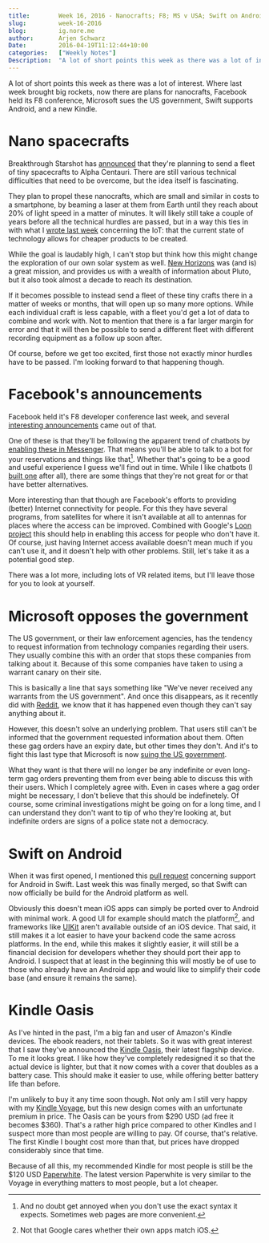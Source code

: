 ```yaml
---
title:        Week 16, 2016 - Nanocrafts; F8; MS v USA; Swift on Android; Kindle Oasis
slug:         week-16-2016
blog:         ig.nore.me  
author:       Arjen Schwarz  
Date:         2016-04-19T11:12:44+10:00
categories:   ["Weekly Notes"]
Description:  "A lot of short points this week as there was a lot of interest. Where last week brought big rockets, now there are plans for nanocrafts, Facebook held its F8 conference, Microsoft sues the US government, Swift supports Android, and a new Kindle."
---
```


A lot of short points this week as there was a lot of interest. Where last week brought big rockets, now there are plans for nanocrafts, Facebook held its F8 conference, Microsoft sues the US government, Swift supports Android, and a new Kindle.

# Nano spacecrafts 

Breakthrough Starshot has [announced][nanocrafts] that they're planning to send a fleet of tiny spacecrafts to Alpha Centauri. There are still various technical difficulties that need to be overcome, but the idea itself is fascinating.

They plan to propel these nanocrafts, which are small and similar in costs to a smartphone, by beaming a laser at them from Earth until they reach about 20% of light speed in a matter of minutes. It will likely still take a couple of years before all the technical hurdles are passed, but in a way this ties in with what I [wrote last week][lastweek] concerning the IoT: that the current state of technology allows for cheaper products to be created.

While the goal is laudably high, I can't stop but think how this might change the exploration of our own solar system as well. [New Horizons][newhor] was (and is) a great mission, and provides us with a wealth of information about Pluto, but it also took almost a decade to reach its destination.

If it becomes possible to instead send a fleet of these tiny crafts there in a matter of weeks or months, that will open up so many more options. While each individual craft is less capable, with a fleet you'd get a lot of data to combine and work with. Not to mention that there is a far larger margin for error and that it will then be possible to send a different fleet with different recording equipment as a follow up soon after.

Of course, before we get too excited, first those not exactly minor hurdles have to be passed. I'm looking forward to that happening though.

[nanocrafts]: http://arstechnica.com/science/2016/04/breakthrough-starshot-announces-plans-to-send-ship-to-alpha-centauri/

[lastweek]: https://ig.nore.me/weekly-notes/week-15-2016/

[newhor]: http://www.nasa.gov/mission_pages/newhorizons/main/index.html

# Facebook's announcements

Facebook held it's F8 developer conference last week, and several [interesting announcements][f8all] came out of that.

One of these is that they'll be following the apparent trend of chatbots by [enabling these in Messenger][bots]. That means you'll be able to talk to a bot for your reservations and things like that[^annoyed]. Whether that's going to be a good and useful experience I guess we'll find out in time. While I like chatbots (I [built one][igor] after all), there are some things that they're not great for or that have better alternatives.

More interesting than that though are Facebook's efforts to providing (better) Internet connectivity for people. For this they have several programs, from satellites for where it isn't available at all to antennas for places where the access can be improved. Combined with Google's [Loon project][loon] this should help in enabling this access for people who don't have it. Of course, just having Internet access available doesn't mean much if you can't use it, and it doesn't help with other problems. Still, let's take it as a potential good step.

There was a lot more, including lots of VR related items, but I'll leave those for you to look at yourself.

[f8all]: http://venturebeat.com/2016/04/12/everything-facebook-announced-at-f8-2016-so-far/

[bots]: http://www.engadget.com/2016/04/12/facebooks-messenger-bots-are-a-compelling-alternative-to-apps/

[^annoyed]: And no doubt get annoyed when you don't use the exact syntax it expects. Sometimes web pages are more convenient.

[igor]: https://ig.nore.me/2016/03/introducing-igor/

[loon]: http://www.google.com/loon/

# Microsoft opposes the government

The US government, or their law enforcement agencies, has the tendency to request information from technology companies regarding their users. They usually combine this with an order that stops these companies from talking about it. Because of this some companies have taken to using a warrant canary on their site. 

This is basically a line that says something like "We've never received any warrants from the US government". And once this disappears, as it recently did with [Reddit][redditcanary], we know that it has happened even though they can't say anything about it.

However, this doesn't solve an underlying problem. That users still can't be informed that the government requested information about them. Often these gag orders have an expiry date, but other times they don't. And it's to fight this last type that Microsoft is now [suing the US government][mssue]. 

What they want is that there will no longer be any indefinite or even long-term gag orders preventing them from ever being able to discuss this with their users. Which I completely agree with. Even in cases where a gag order might be necessary, I don't believe that this should be indefinetely. Of course, some criminal investigations might be going on for a long time, and I can understand they don't want to tip of who they're looking at, but indefinite orders are signs of a police state not a democracy.

[redditcanary]: http://arstechnica.com/tech-policy/2016/03/reddit-removes-warrant-canary-from-its-latest-transparency-report/

[mssue]: http://blogs.microsoft.com/on-the-issues/2016/04/14/keeping-secrecy-exception-not-rule-issue-consumers-businesses/

# Swift on Android

When it was first opened, I mentioned this [pull request][swiftpr] concerning support for Android in Swift. Last week this was finally merged, so that Swift can now officially be build for the Android platform as well.

Obviously this doesn't mean iOS apps can simply be ported over to Android with minimal work. A good UI for example should match the platform[^platform], and frameworks like [UIKit][uikit] aren't available outside of an iOS device. That said, it still makes it a lot easier to have your backend code the same across platforms. In the end, while this makes it slightly easier, it will still be a financial decision for developers whether they should port their app to Android. I suspect that at least in the beginning this will mostly be of use to those who already have an Android app and would like to simplify their code base (and ensure it remains the same).

[swiftpr]: https://github.com/apple/swift/pull/1442

[^platform]: Not that Google cares whether their own apps match iOS.

[uikit]: https://developer.apple.com/library/ios/documentation/UIKit/Reference/UIKit_Framework/

# Kindle Oasis

As I've hinted in the past, I'm a big fan and user of Amazon's Kindle devices. The ebook readers, not their tablets. So it was with great interest that I saw they've announced the [Kindle Oasis][kindle], their latest flagship device. To me it looks great. I like how they've completely redesigned it so that the actual device is lighter, but that it now comes with a cover that doubles as a battery case. This should make it easier to use, while offering better battery life than before.

I'm unlikely to buy it any time soon though. Not only am I still very happy with my [Kindle Voyage][voyage], but this new design comes with an unfortunate premium in price. The Oasis can be yours from $290 USD (ad free it becomes $360). That's a rather high price compared to other Kindles and I suspect more than most people are willing to pay. Of course, that's relative. The first Kindle I bought cost more than that, but prices have dropped considerably since that time.

Because of all this, my recommended Kindle for most people is still be the $120 USD [Paperwhite][paperwhite]. The latest version Paperwhite is very similar to the Voyage in everything matters to most people, but a lot cheaper.

[kindle]: http://amzn.to/23HwXVc

[voyage]: http://amzn.to/1WC6RO6

[paperwhite]: http://amzn.to/1rcsqcm
